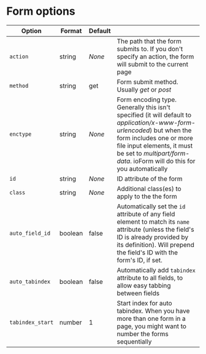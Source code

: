 # Form options

|Option|Format|Default||
|-|-|-|-|
|`action`|string|*None*|The path that the form submits to. If you don't specify an action, the form will submit to the current page|
|`method`|string|get|Form submit method. Usually *get* or *post*|
|`enctype`|string|*None*|Form encoding type. Generally this isn't specified (it will default to *application/x-www-form-urlencoded*) but when the form includes one or more file input elements, it must be set to *multipart/form-data*. ioForm will do this for you automatically|
|`id`|string|*None*|ID attribute of the form|
|`class`|string|*None*|Additional class(es) to apply to the the form|
|`auto_field_id`|boolean|false|Automatically set the `id` attribute of any field element to match its `name` attribute (unless the field's ID is already provided by its definition). Will prepend the field's ID with the form's ID, if set.|
|`auto_tabindex`|boolean|false|Automatically add `tabindex` attribute to all fields, to allow easy tabbing between fields|
|`tabindex_start`|number|1|Start index for auto tabindex. When you have more than one form in a page, you might want to number the forms sequentially|

